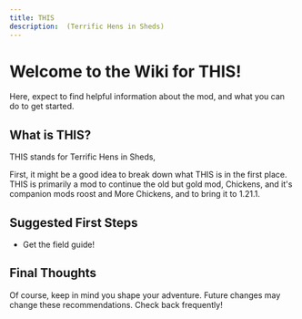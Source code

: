 ```yaml
---
title: THIS
description:  (Terrific Hens in Sheds)
---
```

# Welcome to the Wiki for THIS!

Here, expect to find helpful information about the mod, and what you can do to get started.

## What is THIS?

THIS stands for Terrific Hens in Sheds, 

First, it might be a good idea to break down what THIS is in the first place. THIS is primarily a mod to continue the old but gold mod, Chickens, and it's companion mods roost and More Chickens, and to bring it to 1.21.1.

## Suggested First Steps

- Get the field guide!

## Final Thoughts

Of course, keep in mind you shape your adventure. Future changes may change these recommendations. Check back frequently!